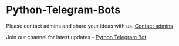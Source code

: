 # Python-Telegram-Bots
Please contact admins and share your ideas with us. [Contact admins](https://t.me/efxtv)

Join our channel for latest updates - [Python Telegram Bot](https://t.me/python_telegram_bot_source_codes)
